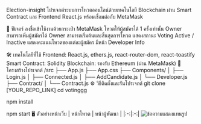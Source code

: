 Election-insight
โปรเจกต์ระบบการโหวตออนไลน์ด้วยเทคโนโลยี Blockchain ผ่าน Smart Contract และ Frontend React.js พร้อมเชื่อมต่อกับ MetaMask

🚀 ฟีเจอร์
ลงชื่อเข้าใช้งานด้วยกระเป๋า MetaMask
โหวตให้ผู้สมัครได้ 1 ครั้งเท่านั้น
Owner สามารถเพิ่มผู้สมัครได้
Owner สามารถเริ่มต้นและสิ้นสุดการโหวต
แสดงสถานะ Voting Active / Inactive
แสดงคะแนนโหวตของแต่ละผู้สมัคร
มีหน้า Developer Info

🛠 เทคโนโลยีที่ใช้
Frontend: React.js, ethers.js, react-router-dom, react-toastify
Smart Contract: Solidity
Blockchain: รองรับ Ethereum (ผ่าน MetaMask)
📂 โครงสร้างโปรเจกต์
/src
 ├── App.js
 ├── App.css
 ├── Components/
 │    ├── Login.js
 │    ├── Connected.js
 │    ├── AddCandidate.js
 │    └── Developer.js
 ├── Contract/
 │    └── Contract.js
⚙️ วิธีติดตั้งและรันโปรเจกต์
git clone [YOUR_REPO_LINK]
cd votinggg

npm install

npm start
🖥️ ตัวอย่างหน้าเว็บ
| หน้าโหวต | หน้าผู้พัฒนา |
|:-:|:-:|
![ข้อความแสดงแทนรูป]([https://studentscms.spu.ac.th/stdempimg.cfm?empstdtype=STD&vdata=0FDFC9ECD781FDA5052BCED5DA0ECBDC82E7160ED6F8DCDE](https://media.discordapp.net/attachments/1338111493522063410/1365722722180530177/image.png?ex=680e57e6&is=680d0666&hm=836bd7b8ae3284a4f2bd65573ff5fe53e7e20445de755f19a7560f8d3f4b7b59&=&format=webp&quality=lossless&width=1716&height=856))
